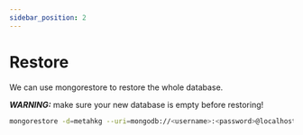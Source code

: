 ```yaml
---
sidebar_position: 2
---
```


# Restore

We can use mongorestore to restore the whole database.

**_WARNING:_** make sure your new database is empty before restoring!

```bash
mongorestore -d=metahkg --uri=mongodb://<username>:<password>@localhost:<port>
```

